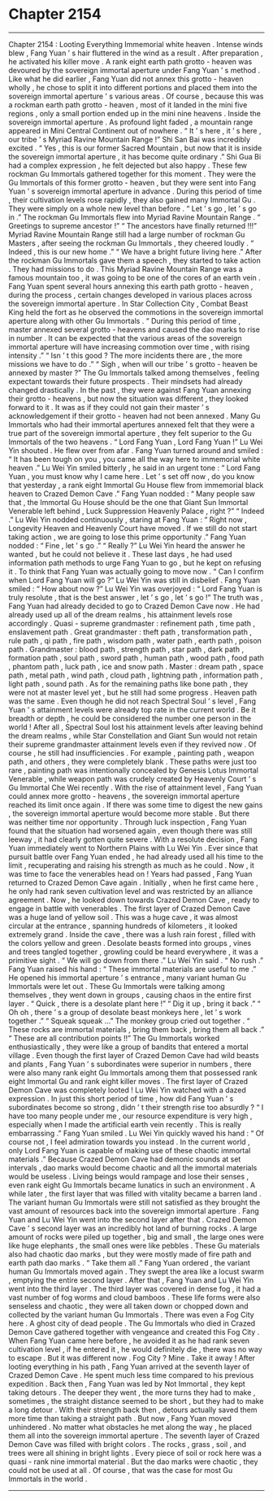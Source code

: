 
# Chapter 2154


---

Chapter 2154 : Looting Everything
Immemorial white heaven .
Intense winds blew , Fang Yuan ’ s hair fluttered in the wind as a result .
After preparation , he activated his killer move .
A rank eight earth path grotto - heaven was devoured by the sovereign immortal aperture under Fang Yuan ’ s method .
Like what he did earlier , Fang Yuan did not annex this grotto - heaven wholly , he chose to split it into different portions and placed them into the sovereign immortal aperture ’ s various areas .
Of course , because this was a rockman earth path grotto - heaven , most of it landed in the mini five regions , only a small portion ended up in the mini nine heavens .
Inside the sovereign immortal aperture .
As profound light faded , a mountain range appeared in Mini Central Continent out of nowhere .
“ It ’ s here , it ’ s here , our tribe ’ s Myriad Ravine Mountain Range !” Shi San Bai was incredibly excited .
“ Yes , this is our former Sacred Mountain , but now that it is inside the sovereign immortal aperture , it has become quite ordinary .” Shi Gua Bi had a complex expression , he felt dejected but also happy .
These few rockman Gu Immortals gathered together for this moment .
They were the Gu Immortals of this former grotto - heaven , but they were sent into Fang Yuan ’ s sovereign immortal aperture in advance .
During this period of time , their cultivation levels rose rapidly , they also gained many Immortal Gu . They were simply on a whole new level than before .
“ Let ’ s go , let ’ s go in .” The rockman Gu Immortals flew into Myriad Ravine Mountain Range .
“ Greetings to supreme ancestor !”
“ The ancestors have finally returned !!!”
Myriad Ravine Mountain Range still had a large number of rockman Gu Masters , after seeing the rockman Gu Immortals , they cheered loudly .
“ Indeed , this is our new home .”
“ We have a bright future living here .”
After the rockman Gu Immortals gave them a speech , they started to take action .
They had missions to do .
This Myriad Ravine Mountain Range was a famous mountain too , it was going to be one of the cores of an earth vein .
Fang Yuan spent several hours annexing this earth path grotto - heaven , during the process , certain changes developed in various places across the sovereign immortal aperture .
In Star Collection City , Combat Beast King held the fort as he observed the commotions in the sovereign immortal aperture along with other Gu Immortals .
“ During this period of time , master annexed several grotto - heavens and caused the dao marks to rise in number . It can be expected that the various areas of the sovereign immortal aperture will have increasing commotion over time , with rising intensity .”
“ Isn ’ t this good ? The more incidents there are , the more missions we have to do .”
“ Sigh , when will our tribe ’ s grotto - heaven be annexed by master ?”
The Gu Immortals talked among themselves , feeling expectant towards their future prospects .
Their mindsets had already changed drastically .
In the past , they were against Fang Yuan annexing their grotto - heavens , but now the situation was different , they looked forward to it . It was as if they could not gain their master ’ s acknowledgement if their grotto - heaven had not been annexed . Many Gu Immortals who had their immortal apertures annexed felt that they were a true part of the sovereign immortal aperture , they felt superior to the Gu Immortals of the two heavens .
“ Lord Fang Yuan , Lord Fang Yuan !” Lu Wei Yin shouted .
He flew over from afar .
Fang Yuan turned around and smiled : “ It has been tough on you , you came all the way here to immemorial white heaven .”
Lu Wei Yin smiled bitterly , he said in an urgent tone : “ Lord Fang Yuan , you must know why I came here . Let ’ s set off now , do you know that yesterday , a rank eight Immortal Gu House flew from immemorial black heaven to Crazed Demon Cave .”
Fang Yuan nodded : “ Many people saw that , the Immortal Gu House should be the one that Giant Sun Immortal Venerable left behind , Luck Suppression Heavenly Palace , right ?”
“ Indeed .” Lu Wei Yin nodded continuously , staring at Fang Yuan : “ Right now , Longevity Heaven and Heavenly Court have moved . If we still do not start taking action , we are going to lose this prime opportunity .”
Fang Yuan nodded : “ Fine , let ’ s go .”
“ Really ?” Lu Wei Yin heard the answer he wanted , but he could not believe it .
These last days , he had used information path methods to urge Fang Yuan to go , but he kept on refusing it .
To think that Fang Yuan was actually going to move now .
“ Can I confirm when Lord Fang Yuan will go ?” Lu Wei Yin was still in disbelief .
Fang Yuan smiled : “ How about now ?”
Lu Wei Yin was overjoyed : “ Lord Fang Yuan is truly resolute , that is the best answer , let ’ s go , let ’ s go !”
The truth was , Fang Yuan had already decided to go to Crazed Demon Cave now .
He had already used up all of the dream realms , his attainment levels rose accordingly .
Quasi - supreme grandmaster : refinement path , time path , enslavement path .
Great grandmaster : theft path , transformation path , rule path , qi path , fire path , wisdom path , water path , earth path , poison path .
Grandmaster : blood path , strength path , star path , dark path , formation path , soul path , sword path , human path , wood path , food path , phantom path , luck path , ice and snow path .
Master : dream path , space path , metal path , wind path , cloud path , lightning path , information path , light path , sound path .
As for the remaining paths like bone path , they were not at master level yet , but he still had some progress . Heaven path was the same .
Even though he did not reach Spectral Soul ’ s level , Fang Yuan ’ s attainment levels were already top rate in the current world . Be it breadth or depth , he could be considered the number one person in the world !
After all , Spectral Soul lost his attainment levels after leaving behind the dream realms , while Star Constellation and Giant Sun would not retain their supreme grandmaster attainment levels even if they revived now .
Of course , he still had insufficiencies .
For example , painting path , weapon path , and others , they were completely blank .
These paths were just too rare , painting path was intentionally concealed by Genesis Lotus Immortal Venerable , while weapon path was crudely created by Heavenly Court ’ s Gu Immortal Che Wei recently .
With the rise of attainment level , Fang Yuan could annex more grotto - heavens , the sovereign immortal aperture reached its limit once again .
If there was some time to digest the new gains , the sovereign immortal aperture would become more stable .
But there was neither time nor opportunity .
Through luck inspection , Fang Yuan found that the situation had worsened again , even though there was still leeway , it had clearly gotten quite severe .
With a resolute decision , Fang Yuan immediately went to Northern Plains with Lu Wei Yin .
Ever since that pursuit battle over Fang Yuan ended , he had already used all his time to the limit , recuperating and raising his strength as much as he could .
Now , it was time to face the venerables head on !
Years had passed , Fang Yuan returned to Crazed Demon Cave again .
Initially , when he first came here , he only had rank seven cultivation level and was restricted by an alliance agreement .
Now , he looked down towards Crazed Demon Cave , ready to engage in battle with venerables .
The first layer of Crazed Demon Cave was a huge land of yellow soil .
This was a huge cave , it was almost circular at the entrance , spanning hundreds of kilometers , it looked extremely grand .
Inside the cave , there was a lush rain forest , filled with the colors yellow and green . Desolate beasts formed into groups , vines and trees tangled together , growling could be heard everywhere , it was a primitive sight .
“ We will go down from there .” Lu Wei Yin said .
“ No rush .” Fang Yuan raised his hand : “ These immortal materials are useful to me .”
He opened his immortal aperture ’ s entrance , many variant human Gu Immortals were let out .
These Gu Immortals were talking among themselves , they went down in groups , causing chaos in the entire first layer .
“ Quick , there is a desolate plant here !”
“ Dig it up , bring it back .”
“ Oh oh , there ’ s a group of desolate beast monkeys here , let ’ s work together .”
“ Squeak squeak …” The monkey group cried out together .
“ These rocks are immortal materials , bring them back , bring them all back .”
“ These are all contribution points !!”
The Gu Immortals worked enthusiastically , they were like a group of bandits that entered a mortal village .
Even though the first layer of Crazed Demon Cave had wild beasts and plants , Fang Yuan ’ s subordinates were superior in numbers , there were also many rank eight Gu Immortals among them that possessed rank eight Immortal Gu and rank eight killer moves .
The first layer of Crazed Demon Cave was completely looted !
Lu Wei Yin watched with a dazed expression .
In just this short period of time , how did Fang Yuan ’ s subordinates become so strong , didn ’ t their strength rise too absurdly ?
“ I have too many people under me , our resource expenditure is very high , especially when I made the artificial earth vein recently . This is really embarrassing .” Fang Yuan smiled .
Lu Wei Yin quickly waved his hand : “ Of course not , I feel admiration towards you instead . In the current world , only Lord Fang Yuan is capable of making use of these chaotic immortal materials .”
Because Crazed Demon Cave had demonic sounds at set intervals , dao marks would become chaotic and all the immortal materials would be useless . Living beings would rampage and lose their senses , even rank eight Gu Immortals became lunatics in such an environment .
A while later , the first layer that was filled with vitality became a barren land .
The variant human Gu Immortals were still not satisfied as they brought the vast amount of resources back into the sovereign immortal aperture .
Fang Yuan and Lu Wei Yin went into the second layer after that .
Crazed Demon Cave ’ s second layer was an incredibly hot land of burning rocks . A large amount of rocks were piled up together , big and small , the large ones were like huge elephants , the small ones were like pebbles .
These Gu materials also had chaotic dao marks , but they were mostly made of fire path and earth path dao marks .
“ Take them all .” Fang Yuan ordered , the variant human Gu Immortals moved again .
They swept the area like a locust swarm , emptying the entire second layer .
After that , Fang Yuan and Lu Wei Yin went into the third layer .
The third layer was covered in dense fog , it had a vast number of fog worms and cloud bamboos . These life forms were also senseless and chaotic , they were all taken down or chopped down and collected by the variant human Gu Immortals .
There was even a Fog City here .
A ghost city of dead people .
The Gu Immortals who died in Crazed Demon Cave gathered together with vengeance and created this Fog City .
When Fang Yuan came here before , he avoided it as he had rank seven cultivation level , if he entered it , he would definitely die , there was no way to escape .
But it was different now .
Fog City ?
Mine .
Take it away !
After looting everything in his path , Fang Yuan arrived at the seventh layer of Crazed Demon Cave .
He spent much less time compared to his previous expedition .
Back then , Fang Yuan was led by Not Immortal , they kept taking detours . The deeper they went , the more turns they had to make , sometimes , the straight distance seemed to be short , but they had to make a long detour . With their strength back then , detours actually saved them more time than taking a straight path .
But now , Fang Yuan moved unhindered .
No matter what obstacles he met along the way , he placed them all into the sovereign immortal aperture .
The seventh layer of Crazed Demon Cave was filled with bright colors . The rocks , grass , soil , and trees were all shining in bright lights .
Every piece of soil or rock here was a quasi - rank nine immortal material .
But the dao marks were chaotic , they could not be used at all .
Of course , that was the case for most Gu Immortals in the world .

---

